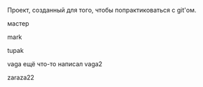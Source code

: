 Проект, созданный для того, чтобы попрактиковаться с git'ом.

мастер

mark

tupak

vaga
ещё что-то написал
vaga2

zaraza22

